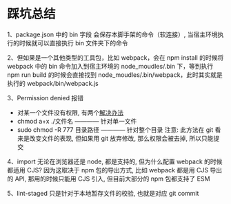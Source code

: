 # 踩坑总结
1、package.json 中的 bin 字段 会保存本脚手架的命令（软连接）, 当宿主环境执行的时候就可以直接执行 bin 文件夹下的命令

2、但如果是一个其他类型的工具包，比如 webpack，会在 npm install 的时候将 webpack 中的 bin 命令加入到宿主环境的 node_moudles/.bin 下，等到执行 npm run build 的时候会直接找到 node_moudles/.bin/webpack，此时其实就是执行的 webpack/bin/webpack.js

3、Permission denied 报错
  - 对某一个文件没有权限, 有两个[解决办法](https://zhuanlan.zhihu.com/p/95148639)
  - chmod a+x ./文件名  ———— 针对单一文件
  - sudo chmod -R 777 目录路径  ———— 针对整个目录
注意: 此方法在 git 看来是改变文件的表现, 但如果用 git 放弃修改, 那么权限会被去掉, 所以只能提交

4、import 无论在浏览器还是 node, 都是支持的, 但为什么配置 webpack 的时候都适用 CJS?
因为这取决于 npm 包的导出方式, 比如 webpack 都是用 CJS 导出的 API, 那用的时候只能用 CJS 引入, 但目前大部分的 npm 包都支持了 ESM

5、lint-staged 只是针对于本地暂存文件的校验, 也就是对应 git commit
